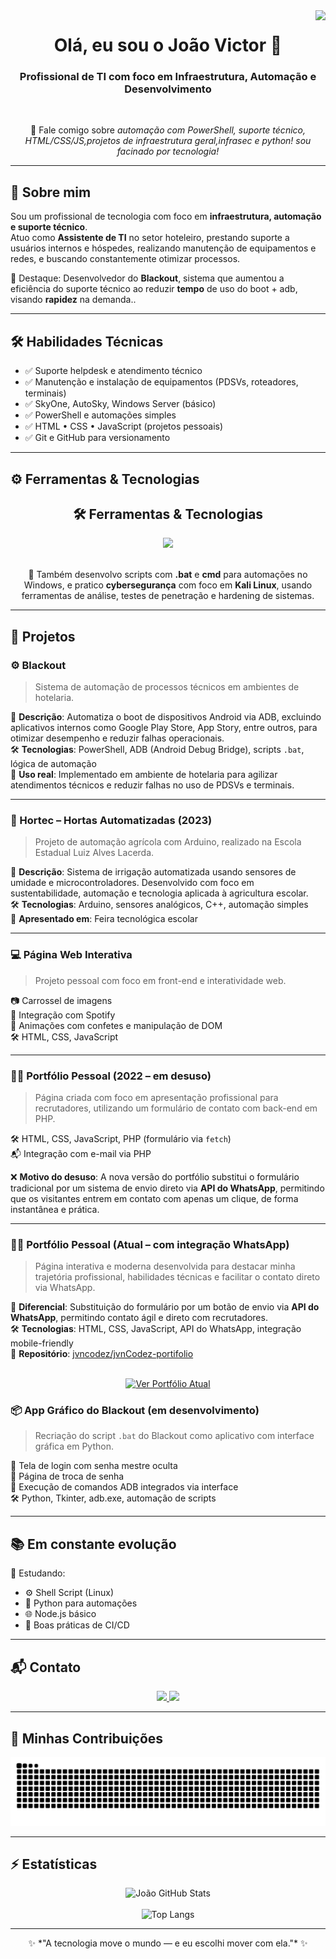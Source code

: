 <img align="right" src="https://visitor-badge.laobi.icu/badge?page_id=jvncodez.jvncodez" />

<h1 align="center">Olá, eu sou o João Victor 👋</h1>

<h3 align="center">Profissional de TI com foco em Infraestrutura, Automação e Desenvolvimento</h3>

<br/>

<div align="center">

💬 Fale comigo sobre *automação com PowerShell, suporte técnico, HTML/CSS/JS,projetos de infraestrutura geral,infrasec e python! sou facinado por tecnologia!*


</div>

---

## 🧠 Sobre mim

Sou um profissional de tecnologia com foco em **infraestrutura, automação e suporte técnico**.  
Atuo como **Assistente de TI** no setor hoteleiro, prestando suporte a usuários internos e hóspedes, realizando manutenção de equipamentos e redes, e buscando constantemente otimizar processos.

🚀 Destaque: Desenvolvedor do **Blackout**, sistema que aumentou a eficiência do suporte técnico ao reduzir **tempo** de uso do boot + adb, visando **rapidez** na demanda..

---

## 🛠️ Habilidades Técnicas

- ✅ Suporte helpdesk e atendimento técnico  
- ✅ Manutenção e instalação de equipamentos (PDSVs, roteadores, terminais)  
- ✅ SkyOne, AutoSky, Windows Server (básico)  
- ✅ PowerShell e automações simples  
- ✅ HTML • CSS • JavaScript (projetos pessoais)  
- ✅ Git e GitHub para versionamento

---

## ⚙️ Ferramentas & Tecnologias

<h2 align="center">🛠️ Ferramentas & Tecnologias</h2>

<div align="center">
  <img src="https://skillicons.dev/icons?i=html,css,javascript,git,github,powershell,windows,vscode,cpp,python,linux" />
</div>

<br/>

<p align="center">
  🧪 Também desenvolvo scripts com <strong>.bat</strong> e <strong>cmd</strong> para automações no Windows, e pratico <strong>cybersegurança</strong> com foco em <strong>Kali Linux</strong>, usando ferramentas de análise, testes de penetração e hardening de sistemas.
</p>


---

## 💼 Projetos

### ⚙️ Blackout  
> Sistema de automação de processos técnicos em ambientes de hotelaria.

📌 **Descrição**: Automatiza o boot de dispositivos Android via ADB, excluindo aplicativos internos como Google Play Store, App Story, entre outros, para otimizar desempenho e reduzir falhas operacionais.  
🛠️ **Tecnologias**: PowerShell, ADB (Android Debug Bridge), scripts `.bat`, lógica de automação  
🏨 **Uso real**: Implementado em ambiente de hotelaria para agilizar atendimentos técnicos e reduzir falhas no uso de PDSVs e terminais.

---

### 🌱 Hortec – Hortas Automatizadas (2023)  
> Projeto de automação agrícola com Arduino, realizado na Escola Estadual Luiz Alves Lacerda.

📌 **Descrição**: Sistema de irrigação automatizada usando sensores de umidade e microcontroladores. Desenvolvido com foco em sustentabilidade, automação e tecnologia aplicada à agricultura escolar.  
🛠️ **Tecnologias**: Arduino, sensores analógicos, C++, automação simples  
🏫 **Apresentado em**: Feira tecnológica escolar

---

### 💻 Página Web Interativa  
> Projeto pessoal com foco em front-end e interatividade web.

📷 Carrossel de imagens  
🎵 Integração com Spotify  
🎨 Animações com confetes e manipulação de DOM  
🛠️ HTML, CSS, JavaScript

---

### 🧑‍💻 Portfólio Pessoal (2022 – em desuso)  
> Página criada com foco em apresentação profissional para recrutadores, utilizando um formulário de contato com back-end em PHP.

🛠️ HTML, CSS, JavaScript, PHP (formulário via `fetch`)  
📬 Integração com e-mail via PHP

❌ **Motivo do desuso**: A nova versão do portfólio substitui o formulário tradicional por um sistema de envio direto via **API do WhatsApp**, permitindo que os visitantes entrem em contato com apenas um clique, de forma instantânea e prática.

---

### 🧑‍💼 Portfólio Pessoal (Atual – com integração WhatsApp)  
> Página interativa e moderna desenvolvida para destacar minha trajetória profissional, habilidades técnicas e facilitar o contato direto via WhatsApp.

📱 **Diferencial**: Substituição do formulário por um botão de envio via **API do WhatsApp**, permitindo contato ágil e direto com recrutadores.  
🛠️ **Tecnologias**: HTML, CSS, JavaScript, API do WhatsApp, integração mobile-friendly  
🔗 **Repositório**: [jvncodez/jvnCodez-portifolio](https://github.com/jvncodez/jvnCodez-portifolio)

<br>
<div align="center">
  <a href="https://github.com/jvncodez/jvnCodez-portifolio" target="_blank">
    <img src="https://img.shields.io/badge/Ver%20Portfólio%20Atual-0A66C2?style=for-the-badge&logo=github&logoColor=white" alt="Ver Portfólio Atual" />
  </a>
</div>


### 📦 App Gráfico do Blackout (em desenvolvimento)  
> Recriação do script `.bat` do Blackout como aplicativo com interface gráfica em Python.

🔐 Tela de login com senha mestre oculta  
🔄 Página de troca de senha  
📲 Execução de comandos ADB integrados via interface  
🛠️ Python, Tkinter, adb.exe, automação de scripts

---

## 📚 Em constante evolução

📌 Estudando:

- ⚙️ Shell Script (Linux)
- 🐍 Python para automações
- 🌐 Node.js básico
- 🧪 Boas práticas de CI/CD

---

## 📬 Contato

<div align="center"> 
  <a href="mailto:joaovictor@email.com">
    <img src="https://img.shields.io/badge/Gmail-333333?style=for-the-badge&logo=gmail&logoColor=red" />
  </a>
  <a href="https://www.linkedin.com/in/jo%C3%A3o-silva-2536922aa/" target="_blank">
    <img src="https://img.shields.io/badge/LinkedIn-0A66C2?style=for-the-badge&logo=linkedin&logoColor=white" />
  </a>
</div>

---



## 🐍 Minhas Contribuições

<div align="center">
  <a href="https://github.com/jvncodez">
    <img alt="snake eating my contributions" src="https://raw.githubusercontent.com/jvncodez/jvncodez/output/github-contribution-grid-snake.svg" />
  </a>
</div>


---

## ⚡ Estatísticas

<div align="center">
  <img width=390 src="https://github-readme-stats.vercel.app/api?username=jvncodez&show_icons=true&theme=radical&border_radius=10" alt="João GitHub Stats" />
  <br/><br/>
  <img width=325 src="https://github-readme-stats.vercel.app/api/top-langs/?username=jvncodez&layout=compact&theme=radical&border_radius=10" alt="Top Langs" />
</div>

---

<div align="center">
  ✨ *"A tecnologia move o mundo — e eu escolhi mover com ela."* ✨
</div>
